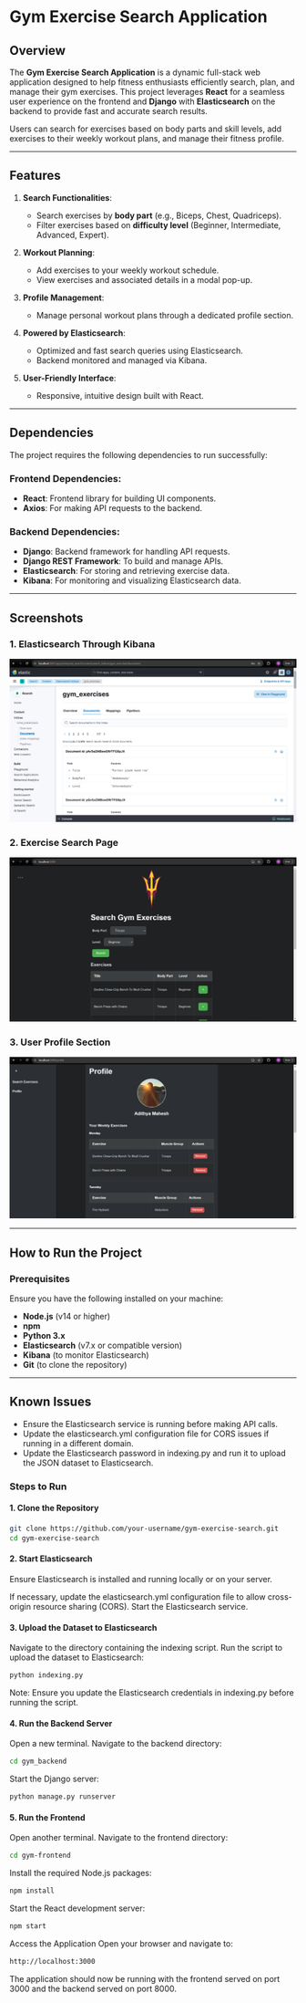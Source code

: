# Gym Exercise Search Application

## Overview

The **Gym Exercise Search Application** is a dynamic full-stack web application designed to help fitness enthusiasts efficiently search, plan, and manage their gym exercises. This project leverages **React** for a seamless user experience on the frontend and **Django** with **Elasticsearch** on the backend to provide fast and accurate search results.

Users can search for exercises based on body parts and skill levels, add exercises to their weekly workout plans, and manage their fitness profile.

---

## Features

1. **Search Functionalities**:
   - Search exercises by **body part** (e.g., Biceps, Chest, Quadriceps).
   - Filter exercises based on **difficulty level** (Beginner, Intermediate, Advanced, Expert).

2. **Workout Planning**:
   - Add exercises to your weekly workout schedule.
   - View exercises and associated details in a modal pop-up.

3. **Profile Management**:
   - Manage personal workout plans through a dedicated profile section.

4. **Powered by Elasticsearch**:
   - Optimized and fast search queries using Elasticsearch.
   - Backend monitored and managed via Kibana.

5. **User-Friendly Interface**:
   - Responsive, intuitive design built with React.

---

## Dependencies

The project requires the following dependencies to run successfully:

### Frontend Dependencies:
- **React**: Frontend library for building UI components.
- **Axios**: For making API requests to the backend.

### Backend Dependencies:
- **Django**: Backend framework for handling API requests.
- **Django REST Framework**: To build and manage APIs.
- **Elasticsearch**: For storing and retrieving exercise data.
- **Kibana**: For monitoring and visualizing Elasticsearch data.

---

## Screenshots

### 1. Elasticsearch Through Kibana
![Elasticsearch Screenshot](images/elasticsearch-kibana.png)

### 2. Exercise Search Page
![Exercise Search Screenshot](images/exercise-page.png)

### 3. User Profile Section
![Profile Section Screenshot](images/profile-section.png)

---

## How to Run the Project

### Prerequisites

Ensure you have the following installed on your machine:
- **Node.js** (v14 or higher)
- **npm**
- **Python 3.x**
- **Elasticsearch** (v7.x or compatible version)
- **Kibana** (to monitor Elasticsearch)
- **Git** (to clone the repository)

---

## Known Issues
- Ensure the Elasticsearch service is running before making API calls.
- Update the elasticsearch.yml configuration file for CORS issues if running in a different domain.
- Update the Elasticsearch password in indexing.py and run it to upload the JSON dataset to Elasticsearch.

### Steps to Run

#### 1. Clone the Repository
```bash
git clone https://github.com/your-username/gym-exercise-search.git
cd gym-exercise-search
```
#### 2. Start Elasticsearch
Ensure Elasticsearch is installed and running locally or on your server.

If necessary, update the elasticsearch.yml configuration file to allow cross-origin resource sharing (CORS).
Start the Elasticsearch service.
#### 3. Upload the Dataset to Elasticsearch
Navigate to the directory containing the indexing script.
Run the script to upload the dataset to Elasticsearch:
```bash
python indexing.py
```
Note: Ensure you update the Elasticsearch credentials in indexing.py before running the script.

#### 4. Run the Backend Server
Open a new terminal.
Navigate to the backend directory:
```bash
cd gym_backend
```
Start the Django server:
```bash
python manage.py runserver
```
#### 5. Run the Frontend
Open another terminal.
Navigate to the frontend directory:
```bash
cd gym-frontend
```
Install the required Node.js packages:
```bash
npm install
```
Start the React development server:
```bash
npm start
```
Access the Application
Open your browser and navigate to:
```bash
http://localhost:3000
```
The application should now be running with the frontend served on port 3000 and the backend served on port 8000.
